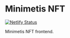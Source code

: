 # Minimetis NFT

[![Netlify Status](https://api.netlify.com/api/v1/badges/1cd4b35a-39c6-454a-9c7f-a341e0e213a4/deploy-status)](https://app.netlify.com/sites/nft-minimetis/deploys)

Minimetis NFT frontend.
